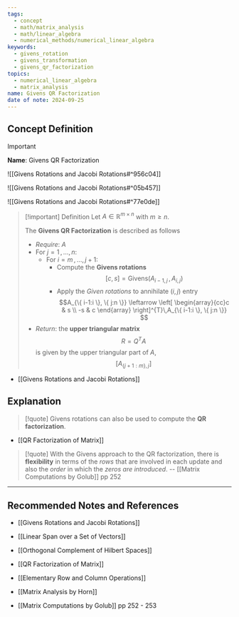 ```yaml
---
tags:
  - concept
  - math/matrix_analysis
  - math/linear_algebra
  - numerical_methods/numerical_linear_algebra
keywords:
  - givens_rotation
  - givens_transformation
  - givens_qr_factorization
topics:
  - numerical_linear_algebra
  - matrix_analysis
name: Givens QR Factorization
date of note: 2024-09-25
---
```


## Concept Definition

>[!important]
>**Name**: Givens QR Factorization

![[Givens Rotations and Jacobi Rotations#^956c04]]

![[Givens Rotations and Jacobi Rotations#^05b457]]

![[Givens Rotations and Jacobi Rotations#^77e0de]]

>[!important] Definition
>Let $A\in \mathbb{R}^{m\times n}$ with $m\ge n$.
>
>The **Givens QR Factorization** is described as follows
>- *Require*: $A$
>- For $j=1\,{,}\ldots{,}\,n$:
>	- For $i=m\,{,}\ldots{,}\,j+1$:
>		- Compute the **Givens rotations** $$[c, s] = \text{Givens}(A_{i-1, j}\,,\,A_{i,j})$$ 
>		- Apply the *Given rotations* to annihilate $(i,j)$ entry $$A_{\{ i-1:i \}, \{ j:n \}} \leftarrow \left[ \begin{array}{cc}c & s \\  -s & c \end{array} \right]^{T}\,A_{\{ i-1:i \}, \{ j:n \}} $$
>- *Return*: the **upper triangular matrix** $$R = Q^{T}A$$ is given by the upper triangular part of $A$, $$[A_{\{ j+1:m \}, j}]$$

- [[Givens Rotations and Jacobi Rotations]]



## Explanation

>[!quote]
>Givens rotations can also be used to compute the **QR factorization**.

- [[QR Factorization of Matrix]]

>[!quote]
>With the Givens approach to the QR factorization, there is **flexibility** in terms of the *rows* that are involved in each update and also the *order* in which the *zeros are introduced*.
>-- [[Matrix Computations by Golub]] pp 252



-----------
##  Recommended Notes and References


- [[Givens Rotations and Jacobi Rotations]]


- [[Linear Span over a Set of Vectors]]
- [[Orthogonal Complement of Hilbert Spaces]]
- [[QR Factorization of Matrix]]


- [[Elementary Row and Column Operations]]

- [[Matrix Analysis by Horn]]
- [[Matrix Computations by Golub]] pp 252 - 253